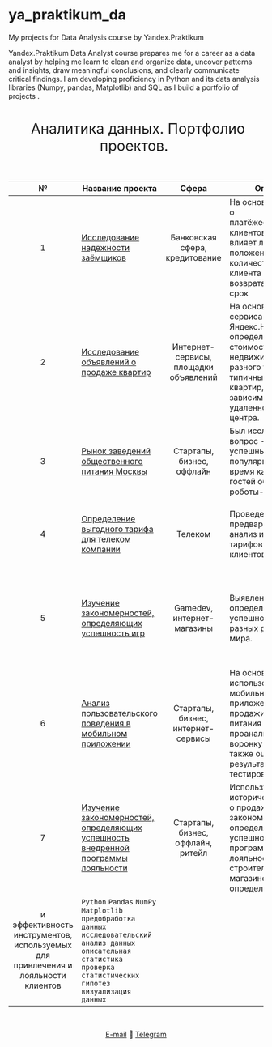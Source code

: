 # ya_praktikum_da
My projects for Data Analysis course by Yandex.Praktikum

Yandex.Praktikum Data Analyst course prepares me for a career as a data analyst by helping me learn to clean and organize data, uncover patterns and insights, draw meaningful conclusions, and clearly communicate critical findings. I am developing proficiency in Python and its data analysis libraries (Numpy, pandas, Matplotlib) and SQL as I build a portfolio of projects .

<h1 style="font-weight:normal" align="center">
  &nbsp;Аналитика данных. Портфолио проектов.&nbsp;
</h1>
<br>

|№|Название проекта|Сфера|Описание|Стек|
|:-----:|-----|:-----:|-----|:-----:|
|1|[Исследование надёжности заёмщиков](https://github.com/bananacoach/ya_praktikum_da/blob/main/borrowers_analytics_project/borrowers_analytics_git.ipynb)|Банковская сфера, кредитование|На основе статистики о платёжеспособности клиентов исследовать влияет ли семейное положение и количество детей клиента на факт возврата кредита в срок| `Python` `pymystem3` `Pandas` `NumPy` |
|2|[Исследование объявлений о продаже квартир](https://github.com/bananacoach/ya_praktikum_da/blob/main/estate_ads_research_project/estate_ads_research_git.ipynb)|Интернет-сервисы, площадки объявлений|На основе данных сервиса Яндекс.Недвижимость определена рыночная стоимость объектов недвижимости разного типа, типичные параметры квартир, в зависимости от удаленности от центра.| `Pandas` `Matplotlib` `NumPy`|
|3|[Рынок заведений общественного питания Москвы](https://github.com/bananacoach/ya_praktikum_da/blob/main/mos_public_catering_project/mos_public_catering_git.ipynb)|Стартапы, бизнес, оффлайн|Был исследован вопрос - будет ли успешным и популярным на долгое время кафе, в котором гостей обслуживают роботы-официанты.|`Pandas` `Seaborn` `Matplotlib` `Numpy` `Requests` `API`|
|4|[Определение выгодного тарифа для телеком компании](https://github.com/bananacoach/ya_praktikum_da/blob/main/tariff_research_project/tariff_research_git.ipynb)|Телеком|Проведен предварительный анализ использования тарифов на выборке клиентов.|`Python` `Pandas` `Matplotlib` `NumPy` `SciPy` `описательная статистика` `проверка статистических гипотез`|
|5|[Изучение закономерностей, определяющих успешность игр](https://github.com/bananacoach/ya_praktikum_da/blob/main/video_games_project/video_games_git.ipynb)|Gamedev, интернет-магазины|Выявлены параметры, определяющие успешность игры в разных регионах мира.|`Python` `Pandas` `NumPy` `Matplotlib` `предобработка данных` `исследовательский анализ данных` `описательная статистика`  `проверка статистических гипотез`|
|6|[Анализ пользовательского поведения в мобильном приложении](https://github.com/bananacoach/ya_praktikum_da/blob/main/ab_testing_project/ab_testing_git.ipynb)|Стартапы, бизнес, интернет-сервисы|На основе данных использования мобильного приложения для продажи продуктов питания проанализировать воронку продаж, а также оценить результаты A/A/B-тестирования |`A/B-тестирование` `Python` `Pandas` `Matplotlib` `Seaborn` `Plotly` `событийная аналитика` `продуктовые метрики` `проверка статистических гипотез` `визуализация данных`|
|7|[Изучение закономерностей, определяющих успешность внедренной программы лояльности](https://github.com/bananacoach/ya_praktikum_da/blob/main/retail_final_project/retail_final_project.ipynb)|Стартапы, бизнес, оффлайн, ритейл|Используя исторические данные о продажах выявить закономерности, определяющие успешность программы лояльности сети строительных магазинов, определить качество 
и эффективность инструментов, используемых для привлечения и лояльности клиентов|`Python` `Pandas` `NumPy` `Matplotlib` `предобработка данных` `исследовательский анализ данных` `описательная статистика`  `проверка статистических гипотез` `визуализация данных`|


<br>
<span align="center">
  
[E-mail](mailto:idobrushina@gmail.com) 📩 [Telegram](https://t.me/super_ira)

</span>


